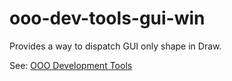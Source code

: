 # ooo-dev-tools-gui-win

Provides a way to dispatch GUI only shape in Draw.

See: [OOO Development Tools](https://python-ooo-dev-tools.readthedocs.io/en/latest/index.html)
